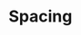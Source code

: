 <script setup>
import CdxDocsTokensTable from '../../src/components/tokens/TokensTable.vue';
import { spacing } from '@wikimedia/codex-design-tokens/dist/index.json';
</script>

# Spacing

<CdxDocsTokensTable
	:tokens="spacing"
	token-demo="CdxDocsSpacingDemo"
/>
